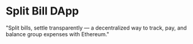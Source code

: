 # Split Bill DApp
"Split bills, settle transparently — a decentralized way to track, pay, and balance group expenses with Ethereum."
